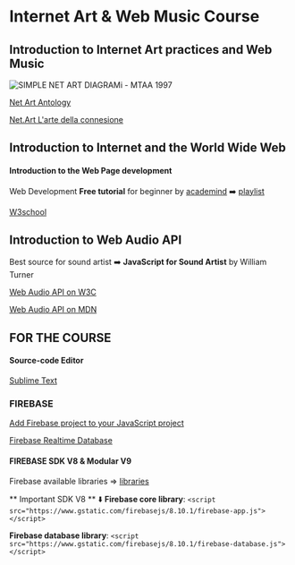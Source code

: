 # Internet Art & Web Music Course
## Introduction to Internet Art practices and Web Music
![SIMPLE NET ART DIAGRAMi - MTAA 1997](https://upload.wikimedia.org/wikipedia/commons/1/1c/Simple_Net_Art_Diagram_-_non-animated_version.png)

[Net Art Antology](https://anthology.rhizome.org/)

[Net.Art L'arte della connesione](https://monoskop.org/images/7/71/Deseriis_Marco_Marano_Giuseppe_Net_art_L_arte_della_connessione.pdf)   

## Introduction to Internet and the World Wide Web 

#### Introduction to the Web Page development

Web Development **Free tutorial** for beginner by [academind](https://pro.academind.com/) :arrow_right: [playlist](https://www.youtube.com/watch?v=NXG0ETguPsg)

[W3school](https://www.w3schools.com/)

## Introduction to Web Audio API

Best source for sound artist :arrow_right: **JavaScript for Sound Artist** by William Turner

[Web Audio API on W3C](https://www.w3.org/TR/webaudio/)

[Web Audio API on MDN](https://developer.mozilla.org/en-US/docs/Web/API/Web_Audio_API)


## FOR THE COURSE

#### Source-code Editor
[Sublime Text](https://www.sublimetext.com/)

### FIREBASE
[Add Firebase project to your JavaScript project](https://firebase.google.com/docs/web/setup?authuser=0&hl=en)

[Firebase Realtime Database](https://firebase.google.com/docs/database?authuser=0&hl=en)

#### FIREBASE SDK V8 & Modular V9
Firebase available libraries => [libraries](https://firebase.google.com/docs/web/learn-more?authuser=0&hl=en#available-libraries)

** Important SDK V8 ** :arrow_down:
**Firebase core library**: `<script src="https://www.gstatic.com/firebasejs/8.10.1/firebase-app.js"></script>`

**Firebase database library**: `<script src="https://www.gstatic.com/firebasejs/8.10.1/firebase-database.js"></script>`
